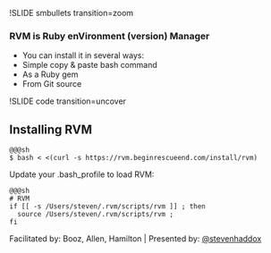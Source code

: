 !SLIDE smbullets transition=zoom
### RVM is Ruby enVironment (version) Manager ###

  * You can install it in several ways:
  * Simple copy &amp; paste bash command
  * As a Ruby gem
  * From Git source

!SLIDE code transition=uncover
## Installing RVM ##

    @@@sh
    $ bash < <(curl -s https://rvm.beginrescueend.com/install/rvm)

Update your .bash\_profile to load RVM:

    @@@sh
    # RVM
    if [[ -s /Users/steven/.rvm/scripts/rvm ]] ; then
      source /Users/steven/.rvm/scripts/rvm ;
    fi
  
<div class="footer">
  Facilitated by: Booz, Allen, Hamilton | Presented by: <a href="http://twitter.com/stevenhaddox">@stevenhaddox</a>
</div>